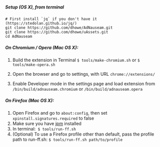 ##### Setup (OS X), from terminal

```
# First install `jq` if you don't have it (https://stedolan.github.io/jq/)
git clone https://github.com/dhowe/AdNauseam.git
git clone https://github.com/dhowe/uAssets.git
cd AdNauseam
```

##### On Chromium / Opera (Mac OS X):

1. Build the extension in Terminal
```$ tools/make-chromium.sh```
or 
```$ tools/make-opera.sh```

2. Open the browser and go to settings, with URL ```chrome://extensions/```
3. Enable Developer mode in the settings page and load extension from ```/bin/build/adnauseam.chromium``` or ```/bin/build/adnauseam.opera```

##### On Firefox (Mac OS X):

1. Open Firefox and go to ```about:config```, then set ```xpinstall.signatures.required``` to false
2. Make sure you have [jpm](https://www.npmjs.com/package/jpm) installed
3. In terminal:` $ tools/run-ff.sh`
4. (Optional) To use a Firefox profile other than default, pass the profile path to run-ff.sh:
````$ tools/run-ff.sh path/to/profile```` 
